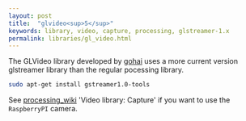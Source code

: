 ```yaml
---
layout: post
title:  "glvideo<sup>5</sup>"
keywords: library, video, capture, processing, glstreamer-1.x
permalink: libraries/gl_video.html
---
```

The GLVideo library developed by [gohai][gohai] uses a more current version glstreamer library than the regular pocessing library.

```bash
sudo apt-get install gstreamer1.0-tools
```

See [processing_wiki][glcapture] 'Video library: Capture' if you want to use the `RaspberryPI` camera.



[glcapture]:https://pi.processing.org/technical/

[gohai]:https://github.com/gohai/processing-glvideo


